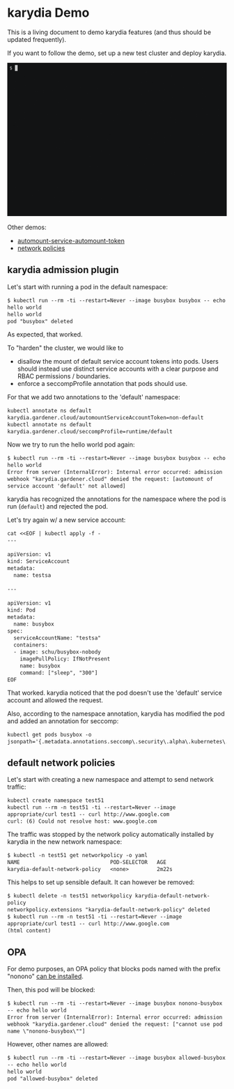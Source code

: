 # karydia Demo

This is a living document to demo karydia features (and thus should be updated
frequently).

If you want to follow the demo, set up a new test cluster and deploy
karydia.

![](demos/seccomp/seccomp.gif)

Other demos:
- [automount-service-automount-token](demos/automount-service-account-token/automount-service-account-token.md)
- [network policies](demos/network/network.md)

## karydia admission plugin

Let's start with running a pod in the default namespace:

```
$ kubectl run --rm -ti --restart=Never --image busybox busybox -- echo hello world
hello world
pod "busybox" deleted
```

As expected, that worked.

To "harden" the cluster, we would like to

* disallow the mount of default service account tokens into pods. Users should
  instead use distinct service accounts with a clear purpose and RBAC
  permissions / boundaries.
* enforce a seccompProfile annotation that pods should use.

For that we add two annotations to the 'default' namespace:

```
kubectl annotate ns default karydia.gardener.cloud/automountServiceAccountToken=non-default
kubectl annotate ns default karydia.gardener.cloud/seccompProfile=runtime/default
```

Now we try to run the hello world pod again:

```
$ kubectl run --rm -ti --restart=Never --image busybox busybox -- echo hello world
Error from server (InternalError): Internal error occurred: admission webhook "karydia.gardener.cloud" denied the request: [automount of service account 'default' not allowed]
```

karydia has recognized the annotations for the namespace where the pod
is run (`default`) and rejected the pod.

Let's try again w/ a new service account:

```
cat <<EOF | kubectl apply -f -
---

apiVersion: v1
kind: ServiceAccount
metadata:
  name: testsa

---

apiVersion: v1
kind: Pod
metadata:
  name: busybox
spec:
  serviceAccountName: "testsa"
  containers:
  - image: schu/busybox-nobody
    imagePullPolicy: IfNotPresent
    name: busybox
    command: ["sleep", "300"]
EOF
```

That worked. karydia noticed that the pod doesn't use the 'default' service
account and allowed the request.

Also, according to the namespace annotation, karydia has modified the
pod and added an annotation for seccomp:

```
kubectl get pods busybox -o jsonpath='{.metadata.annotations.seccomp\.security\.alpha\.kubernetes\.io/pod}'
```
## default network policies

Let's start with creating a new namespace and attempt to send network traffic:

```
kubectl create namespace test51
kubectl run --rm -n test51 -ti --restart=Never --image appropriate/curl test1 -- curl http://www.google.com
curl: (6) Could not resolve host: www.google.com
```

The traffic was stopped by the network policy automatically installed by karydia in the new network namespace:
```
$ kubectl -n test51 get networkpolicy -o yaml
NAME                             POD-SELECTOR   AGE
karydia-default-network-policy   <none>         2m22s
```

This helps to set up sensible default. It can however be removed:
```
$ kubectl delete -n test51 networkpolicy karydia-default-network-policy
networkpolicy.extensions "karydia-default-network-policy" deleted
$ kubectl run --rm -n test51 -ti --restart=Never --image appropriate/curl test1 -- curl http://www.google.com
(html content)
```

## OPA

For demo purposes, an OPA policy that blocks pods named with the prefix "nonono" [can be installed](open-policy-agent-admission.md).

Then, this pod will be blocked:
```
$ kubectl run --rm -ti --restart=Never --image busybox nonono-busybox -- echo hello world
Error from server (InternalError): Internal error occurred: admission webhook "karydia.gardener.cloud" denied the request: ["cannot use pod name \"nonono-busybox\""]
```

However, other names are allowed:
```
$ kubectl run --rm -ti --restart=Never --image busybox allowed-busybox -- echo hello world
hello world
pod "allowed-busybox" deleted
```
